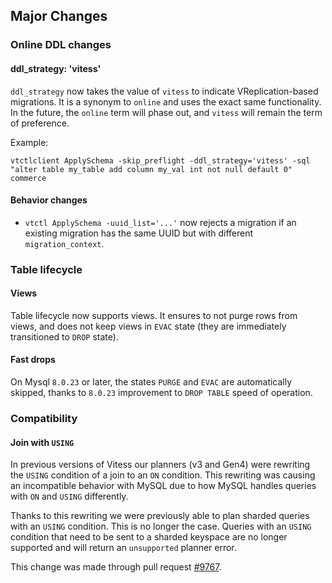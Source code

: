 ## Major Changes

### Online DDL changes

#### ddl_strategy: 'vitess'

`ddl_strategy` now takes the value of `vitess` to indicate VReplication-based migrations. It is a synonym to `online` and uses the exact same functionality. In the future, the `online` term will phase out, and `vitess` will remain the term of preference.

Example:

```shell
vtctlclient ApplySchema -skip_preflight -ddl_strategy='vitess' -sql "alter table my_table add column my_val int not null default 0" commerce
```

#### Behavior changes

- `vtctl ApplySchema -uuid_list='...'` now rejects a migration if an existing migration has the same UUID but with different `migration_context`.

### Table lifecycle

#### Views

Table lifecycle now supports views. It ensures to not purge rows from views, and does not keep views in `EVAC` state (they are immediately transitioned to `DROP` state).

#### Fast drops

On Mysql `8.0.23` or later, the states `PURGE` and `EVAC` are automatically skipped, thanks to `8.0.23` improvement to `DROP TABLE` speed of operation.

### Compatibility

#### Join with `USING`

In previous versions of Vitess our planners (v3 and Gen4) were rewriting the `USING` condition of a join to an `ON` condition.
This rewriting was causing an incompatible behavior with MySQL due to how MySQL handles queries with `ON` and `USING` differently.

Thanks to this rewriting we were previously able to plan sharded queries with an `USING` condition. This is no longer the case.
Queries with an `USING` condition that need to be sent to a sharded keyspace are no longer supported and will return an `unsupported` planner error.

This change was made through pull request [#9767](https://github.com/vitessio/vitess/pull/9767).
